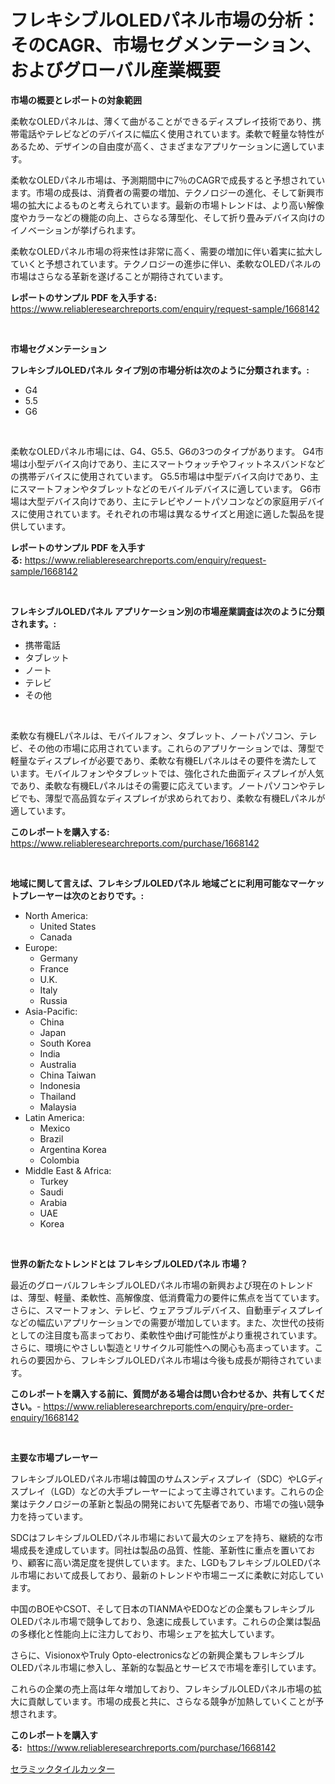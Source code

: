 <p><h1>フレキシブルOLEDパネル市場の分析：そのCAGR、市場セグメンテーション、およびグローバル産業概要</h1></p><p><strong>市場の概要とレポートの対象範囲</strong></p>
<p><p>柔軟なOLEDパネルは、薄くて曲がることができるディスプレイ技術であり、携帯電話やテレビなどのデバイスに幅広く使用されています。柔軟で軽量な特性があるため、デザインの自由度が高く、さまざまなアプリケーションに適しています。</p><p>柔軟なOLEDパネル市場は、予測期間中に7％のCAGRで成長すると予想されています。市場の成長は、消費者の需要の増加、テクノロジーの進化、そして新興市場の拡大によるものと考えられています。最新の市場トレンドは、より高い解像度やカラーなどの機能の向上、さらなる薄型化、そして折り畳みデバイス向けのイノベーションが挙げられます。</p><p>柔軟なOLEDパネル市場の将来性は非常に高く、需要の増加に伴い着実に拡大していくと予想されています。テクノロジーの進歩に伴い、柔軟なOLEDパネルの市場はさらなる革新を遂げることが期待されています。</p></p>
<p><strong>レポートのサンプル PDF を入手する:</strong> <a href="https://www.reliableresearchreports.com/enquiry/request-sample/1668142">https://www.reliableresearchreports.com/enquiry/request-sample/1668142</a></p>
<p>&nbsp;</p>
<p><strong>市場セグメンテーション</strong></p>
<p><strong>フレキシブルOLEDパネル タイプ別の市場分析は次のように分類されます。:</strong></p>
<p><ul><li>G4</li><li>5.5</li><li>G6</li></ul></p>
<p>&nbsp;</p>
<p><p>柔軟なOLEDパネル市場には、G4、G5.5、G6の3つのタイプがあります。 G4市場は小型デバイス向けであり、主にスマートウォッチやフィットネスバンドなどの携帯デバイスに使用されています。 G5.5市場は中型デバイス向けであり、主にスマートフォンやタブレットなどのモバイルデバイスに適しています。 G6市場は大型デバイス向けであり、主にテレビやノートパソコンなどの家庭用デバイスに使用されています。それぞれの市場は異なるサイズと用途に適した製品を提供しています。</p></p>
<p><strong>レポートのサンプル PDF を入手する:</strong>&nbsp;<a href="https://www.reliableresearchreports.com/enquiry/request-sample/1668142">https://www.reliableresearchreports.com/enquiry/request-sample/1668142</a></p>
<p>&nbsp;</p>
<p><strong> フレキシブルOLEDパネル アプリケーション別の市場産業調査は次のように分類されます。:</strong></p>
<p><ul><li>携帯電話</li><li>タブレット</li><li>ノート</li><li>テレビ</li><li>その他</li></ul></p>
<p>&nbsp;</p>
<p><p>柔軟な有機ELパネルは、モバイルフォン、タブレット、ノートパソコン、テレビ、その他の市場に応用されています。これらのアプリケーションでは、薄型で軽量なディスプレイが必要であり、柔軟な有機ELパネルはその要件を満たしています。モバイルフォンやタブレットでは、強化された曲面ディスプレイが人気であり、柔軟な有機ELパネルはその需要に応えています。ノートパソコンやテレビでも、薄型で高品質なディスプレイが求められており、柔軟な有機ELパネルが適しています。</p></p>
<p><strong>このレポートを購入する:</strong>&nbsp; <a href="https://www.reliableresearchreports.com/purchase/1668142">https://www.reliableresearchreports.com/purchase/1668142</a></p>
<p>&nbsp;</p>
<p><strong>地域に関して言えば、フレキシブルOLEDパネル 地域ごとに利用可能なマーケットプレーヤーは次のとおりです。:</strong></p>
<p><ul>
    <li>
        North America:
        <ul>
            <li>United States</li>
            <li>Canada</li>
        </ul>
    </li>
    <li>
        Europe:
        <ul>
            <li>Germany</li>
            <li>France</li>
            <li>U.K.</li>
            <li>Italy</li>
            <li>Russia</li>
        </ul>
    </li>
    <li>
        Asia-Pacific:
        <ul>
            <li>China</li>
            <li>Japan</li>
            <li>South Korea</li>
            <li>India</li>
            <li>Australia</li>
            <li>China Taiwan</li>
            <li>Indonesia</li>
            <li>Thailand</li>
            <li>Malaysia</li>
        </ul>
    </li>
    <li>
        Latin America:
        <ul>
            <li>Mexico</li>
            <li>Brazil</li>
            <li>Argentina Korea</li>
            <li>Colombia</li>
        </ul>
    </li>
    <li>
        Middle East & Africa:
        <ul>
            <li>Turkey</li>
            <li>Saudi</li>
            <li>Arabia</li>
            <li>UAE</li>
            <li>Korea</li>
        </ul>
    </li>
    </ul></p>
<p>&nbsp;</p>
<p><strong>世界の新たなトレンドとは フレキシブルOLEDパネル 市場？</strong></p>
<p><p>最近のグローバルフレキシブルOLEDパネル市場の新興および現在のトレンドは、薄型、軽量、柔軟性、高解像度、低消費電力の要件に焦点を当てています。さらに、スマートフォン、テレビ、ウェアラブルデバイス、自動車ディスプレイなどの幅広いアプリケーションでの需要が増加しています。また、次世代の技術としての注目度も高まっており、柔軟性や曲げ可能性がより重視されています。さらに、環境にやさしい製造とリサイクル可能性への関心も高まっています。これらの要因から、フレキシブルOLEDパネル市場は今後も成長が期待されています。</p></p>
<p><strong>このレポートを購入する前に、質問がある場合は問い合わせるか、共有してください。</strong>- <a href="https://www.reliableresearchreports.com/enquiry/pre-order-enquiry/1668142">https://www.reliableresearchreports.com/enquiry/pre-order-enquiry/1668142</a></p>
<p>&nbsp;</p>
<p><strong>主要な市場プレーヤー</strong></p>
<p><p>フレキシブルOLEDパネル市場は韓国のサムスンディスプレイ（SDC）やLGディスプレイ（LGD）などの大手プレーヤーによって主導されています。これらの企業はテクノロジーの革新と製品の開発において先駆者であり、市場での強い競争力を持っています。</p><p>SDCはフレキシブルOLEDパネル市場において最大のシェアを持ち、継続的な市場成長を達成しています。同社は製品の品質、性能、革新性に重点を置いており、顧客に高い満足度を提供しています。また、LGDもフレキシブルOLEDパネル市場において成長しており、最新のトレンドや市場ニーズに柔軟に対応しています。</p><p>中国のBOEやCSOT、そして日本のTIANMAやEDOなどの企業もフレキシブルOLEDパネル市場で競争しており、急速に成長しています。これらの企業は製品の多様化と性能向上に注力しており、市場シェアを拡大しています。</p><p>さらに、VisionoxやTruly Opto-electronicsなどの新興企業もフレキシブルOLEDパネル市場に参入し、革新的な製品とサービスで市場を牽引しています。</p><p>これらの企業の売上高は年々増加しており、フレキシブルOLEDパネル市場の拡大に貢献しています。市場の成長と共に、さらなる競争が加熱していくことが予想されます。</p></p>
<p><strong>このレポートを購入する:</strong>&nbsp;&nbsp;<a href="https://www.reliableresearchreports.com/purchase/1668142">https://www.reliableresearchreports.com/purchase/1668142</a></p>
<p><p><a href="https://github.com/zoetazuur/Market-Research-Report-List-1/blob/main/281632115268.md">セラミックタイルカッター</a></p></p>
